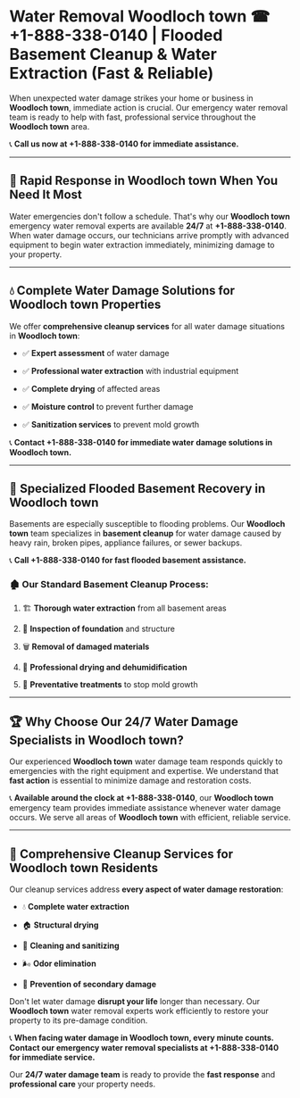 # Water Removal Woodloch town ☎ +1-888-338-0140 | Flooded Basement Cleanup & Water Extraction (Fast & Reliable)

When unexpected water damage strikes your home or business in **Woodloch town**, immediate action is crucial. Our emergency water removal team is ready to help with fast, professional service throughout the **Woodloch town** area. 

📞 **Call us now at +1-888-338-0140 for immediate assistance.**
---
## 🚀 Rapid Response in Woodloch town When You Need It Most
Water emergencies don't follow a schedule. That's why our **Woodloch town** emergency water removal experts are available **24/7** at **+1-888-338-0140**. When water damage occurs, our technicians arrive promptly with advanced equipment to begin water extraction immediately, minimizing damage to your property.
---
## 💧 Complete Water Damage Solutions for Woodloch town Properties
We offer **comprehensive cleanup services** for all water damage situations in **Woodloch town**:
- ✅ **Expert assessment** of water damage  
- ✅ **Professional water extraction** with industrial equipment  
- ✅ **Complete drying** of affected areas  
- ✅ **Moisture control** to prevent further damage  
- ✅ **Sanitization services** to prevent mold growth  
📞 **Contact +1-888-338-0140 for immediate water damage solutions in Woodloch town.**
---
## 🌊 Specialized Flooded Basement Recovery in Woodloch town
Basements are especially susceptible to flooding problems. Our **Woodloch town** team specializes in **basement cleanup** for water damage caused by heavy rain, broken pipes, appliance failures, or sewer backups. 
📞 **Call +1-888-338-0140 for fast flooded basement assistance.**
### 🏚️ Our Standard Basement Cleanup Process:
1. 🏗️ **Thorough water extraction** from all basement areas  
2. 🔎 **Inspection of foundation** and structure  
3. 🗑️ **Removal of damaged materials**  
4. 💨 **Professional drying and dehumidification**  
5. 🚫 **Preventative treatments** to stop mold growth  
---
## 🏆 Why Choose Our 24/7 Water Damage Specialists in Woodloch town?
Our experienced **Woodloch town** water damage team responds quickly to emergencies with the right equipment and expertise. We understand that **fast action** is essential to minimize damage and restoration costs.
📞 **Available around the clock at +1-888-338-0140**, our **Woodloch town** emergency team provides immediate assistance whenever water damage occurs. We serve all areas of **Woodloch town** with efficient, reliable service.
---
## 🧹 Comprehensive Cleanup Services for Woodloch town Residents
Our cleanup services address **every aspect of water damage restoration**:
- 💧 **Complete water extraction**  
- 🏠 **Structural drying**  
- 🧼 **Cleaning and sanitizing**  
- 🌬️ **Odor elimination**  
- 🚫 **Prevention of secondary damage**  
Don't let water damage **disrupt your life** longer than necessary. Our **Woodloch town** water removal experts work efficiently to restore your property to its pre-damage condition.
📞 **When facing water damage in Woodloch town, every minute counts. Contact our emergency water removal specialists at +1-888-338-0140 for immediate service.**
Our **24/7 water damage team** is ready to provide the **fast response** and **professional care** your property needs.
